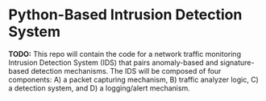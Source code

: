 # Python-Based Intrusion Detection System
  
**TODO:** This repo will contain the code for a network traffic monitoring Intrusion Detection System (IDS) that pairs anomaly-based and signature-based detection mechanisms. The IDS will be composed of four components: A) a packet capturing mechanism, B) traffic analyzer logic, C) a detection system, and D) a logging/alert mechanism.
